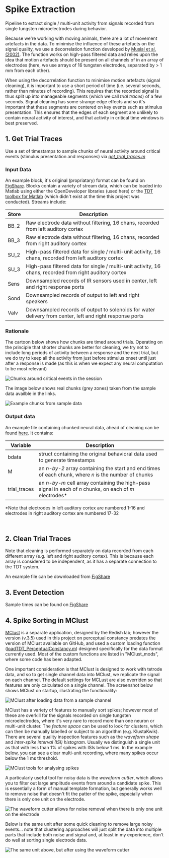 # Spike Extraction

Pipeline to extract single / multi-unit activity from signals recorded from single tungsten microelectrodes during behavior.

Because we're working with moving animals, there are a lot of movement artefacts in the data. To minimise the influence of these artefacts on the signal quality, we use a decorrelation function developed by [Musial et al. (2002)](https://europepmc.org/article/MED/11897361). The function works on high-pass filtered data and relies upon the idea that motion artefacts should be present on all channels of in an array of electrodes (here, we use arrays of 16 tungsten electrodes, separated by > 1 mm from each other).

When using the decorrelation function to minimise motion artefacts (signal cleaning), it is important to use a short period of time (i.e. several seconds, rather than minutes of recording). This requires that the recorded signal is thus split up into manageable segments (which we call *trial traces*) of a few seconds. Signal cleaning has some strange edge effects and so it's important that these segments are centered on key events such as stimulus presentation. This ensures that the edges of each segment are unlikely to contain neural activity of interest, and that activity in critical time windows is best preserved.

## 1. Get Trial Traces

Use a set of timestamps to sample chunks of neural activity around critical events (stimulus presentation and responses) via [*get_trial_traces.m*](cleanTrialTraces.m)

### Input Data
An example block, it's original (propriatary) format can be found on [FigShare](https://figshare.com/articles/dataset/Example_TDT_block_containing_original_data_from_perceptual_constancy_project/19948013). Blocks contain a variety of stream data, which can be loaded into Matlab using either the OpenDeveloper libraries (used here) or the [TDT toolbox for Matlab](https://www.tdt.com/docs/sdk/offline-data-analysis/offline-data-matlab/overview/) (which didn't exist at the time this project was conducted). Streams include:

| Store | Description |
| ---- | ----------------------------------------------------------------------------------------------------------- |
| BB_2 | Raw electrode data without filtering, 16 chans, recorded from left auditory cortex |
| BB_3 | Raw electrode data without filtering, 16 chans, recorded from right auditory cortex |
| SU_2 | High-pass filtered data for single / multi-unit activity, 16 chans, recorded from left auditory cortex |
| SU_3 | High-pass filtered data for single / multi-unit activity, 16 chans, recorded from right auditory cortex |
| Sens | Downsampled records of IR sensors used in center, left and right response ports |
| Sond | Downsampled records of output to left and right speakers |
| Valv | Downsampled records of output to solenoids for water delivery from center, left and right response ports |

### Rationale

The cartoon below shows how chunks are timed around trials. Operating on the principle that shorter chunks are better for cleaning, we try not to include long periods of activity between a response and the next trial, but we do try to keep all the activity from just before stimulus onset until just after a response is made (as this is when we expect any neural computation to be most relevant)

<img src="../img/get_trial_traces.png" alt="Chunks around critical events in the session">


The image below shows real chunks (grey zones) taken from the sample data availble in the links.

<img src="../img/SU2_trial_trace_example.png" alt="Example chunks from sample data">


### Output data

An example file containing chunked neural data, ahead of cleaning can be found [here](https://figshare.com/articles/dataset/Example_of_chunked_neural_data_from_perceptual_constancy_project/19947965). It contains:

| Variable     | Description |
| ------------ | -------------------------------------------------------------------------------------------------------|
| bdata        | struct containing the original behavioral data used to generate timestamps |
| M            | an *n-by-2* array containing the start and end times of each chunk, where *n* is the number of chunks |
| trial_traces | an *n-by-m* cell array containing the high-pass signal in each of *n* chunks, on each of *m* electrodes* |

 *Note that electrodes in left auditory cortex are numbered 1-16 and electrodes in right auditory cortex are numbered 17-32

<br>

## 2. Clean Trial Traces
Note that cleaning is performed separately on data recorded from each different array (e.g. left and right auditory cortex). This is because each array is considered to be independent, as it has a separate connection to the TDT system.


An example file can be downloaded from [FigShare](https://figshare.com/articles/dataset/Example_of_cleaned_neural_data_from_perceptual_constancy_project/19947944)

## 3. Event Detection

Sample times can be found on [FigShare](https://figshare.com/articles/dataset/Example_of_spike_times_extracted_from_clean_data_in_perceptual_constancy_project/19947977)


## 4. Spike Sorting in MClust

[MClust](https://github.com/adredish/MClust-Spike-Sorting-Toolbox) is a separate application, designed by the Redish lab; however the version (v.3.5)  used in this project on perceptual constancy predates the version of MClust available on GitHub, and used a custom loading function ([loadTDT_PerceptualConstancy.m](spike_extraction\MClust_LoadingFcns\loadTDT_PerceptualConstancy.m)) designed specifically for the data format currently used. Most of the custom functions are listed in "MClust_mods", where some code has been adapted. 

One important consideration is that MClust is designed to work with tetrode data, and so to get single channel data into MClust, we replicate the signal on each channel. The default settings for MCLust are also overriden so that features are only calculated on a single channel. The screenshot below shows MClust on startup, illustrating the functionality:

<img src="../img/MClust_startup_2.png" alt="MClust after loading data from a sample channel">


MClust has a variety of features to manually sort spikes; however most of these are overkill for the signals recorded on single tungsten microelectrodes, where it's very rare to record more than one neuron or multi-unit cluster. The *feature space* can be used to look for clusters, which can then be manually labelled or subject to an algorithm (e.g. KlustaKwik). There are several quality inspection features such as the *waveform shape* and *inter-spike interval (ISI) histogram*. Usually we distinguish a single unit as that with less than 1% of spikes with ISIs below 1 ms. In the example below, you can see a clear multi-unit recording, where many spikes occur below the 1 ms threshold.

<img src="../img/MClust_Sort1.png" alt="MClust tools for analysing spikes"> <br>


A particularly useful tool for noisy data is the *waveform cutter*, which allows you to filter out large amplitude events from around a candidate spike. This is essentially a form of manual template formation, but generally works well to remove noise that doesn't fit the patter of the spike, especially when there is only one unit on the electrode.

<img src="../img/MClust_cutter0.png" alt="The waveform cutter allows for noise removal when there is only one unit on the electrode">


Below is the same unit after some quick cleaning to remove large noisy events... note that clustering approaches will just split the data into multiple parts that include both noise and signal and, at least in my experience, don't do well at sorting single electrode data.

<img src="../img/MClust_Sort2.png" alt="The same unit above, but after using the waveform cutter"> <br>